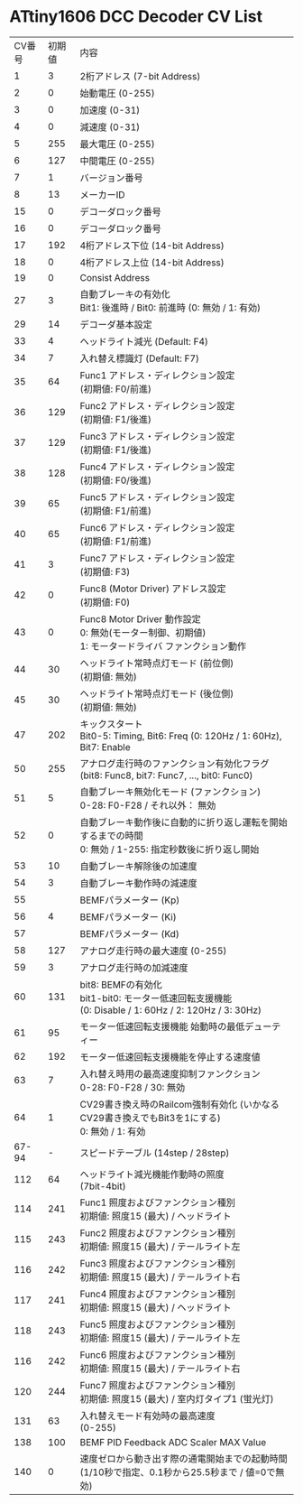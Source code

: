 # ATtiny1606 DCC Decoder CV List

<table>
  <tr>
    <td>CV番号</td>
    <td>初期値</td>
    <td>内容</td>
  </tr>
  <tr>
    <td>1</td>
    <td>3</td>
    <td>2桁アドレス (7-bit Address)</td>
  </tr>
  <tr>
    <td>2</td>
    <td>0</td>
    <td>始動電圧 (0-255)</td>
  </tr>
  <tr>
    <td>3</td>
    <td>0</td>
    <td>加速度 (0-31)</td>
  </tr>
  <tr>
    <td>4</td>
    <td>0</td>
    <td>減速度 (0-31)</td>
  </tr>
  <tr>
    <td>5</td>
    <td>255</td>
    <td>最大電圧 (0-255)</td>
  </tr>
  <tr>
    <td>6</td>
    <td>127</td>
    <td>中間電圧 (0-255)</td>
  </tr>
  <tr>
    <td>7</td>
    <td>1</td>
    <td>バージョン番号</td>
  </tr>
  <tr>
    <td>8</td>
    <td>13</td>
    <td>メーカーID</td>
  </tr>
  <tr>
    <td>15</td>
    <td>0</td>
    <td>デコーダロック番号</td>
  </tr>
  <tr>
    <td>16</td>
    <td>0</td>
    <td>デコーダロック番号</td>
  </tr>
  <tr>
    <td>17</td>
    <td>192</td>
    <td>4桁アドレス下位 (14-bit Address)</td>
  </tr>
  <tr>
    <td>18</td>
    <td>0</td>
    <td>4桁アドレス上位 (14-bit Address)</td>
  </tr>
  <tr>
    <td>19</td>
    <td>0</td>
    <td>Consist Address</td>
  </tr>
  <tr>
    <td>27</td>
    <td>3</td>
    <td>自動ブレーキの有効化
    <br />Bit1: 後進時 / Bit0: 前進時 (0: 無効 / 1: 有効)</td>
  </tr>
  <tr>
    <td>29</td>
    <td>14</td>
    <td>デコーダ基本設定</td>
  </tr>
    <tr>
    <td>33</td>
    <td>4</td>
    <td>ヘッドライト減光 (Default: F4)</td>
  </tr>
  <tr>
    <td>34</td>
    <td>7</td>
    <td>入れ替え標識灯 (Default: F7)</td>
  </tr>
  <tr>
    <td>35</td>
    <td>64</td>
    <td>Func1 アドレス・ディレクション設定
    <br />(初期値: F0/前進)</td>
  </tr>
  <tr>
    <td>36</td>
    <td>129</td>
    <td>Func2 アドレス・ディレクション設定
    <br />(初期値: F1/後進)</td>
  </tr>
  <tr>
    <td>37</td>
    <td>129</td>
    <td>Func3 アドレス・ディレクション設定
    <br />(初期値: F1/後進)
  </tr>
  <tr>
    <td>38</td>
    <td>128</td>
    <td>Func4 アドレス・ディレクション設定
    <br />(初期値: F0/後進)
  </tr>
  <tr>
    <td>39</td>
    <td>65</td>
    <td>Func5 アドレス・ディレクション設定
    <br />(初期値: F1/前進)
  </tr>
  <tr>
    <td>40</td>
    <td>65</td>
    <td>Func6 アドレス・ディレクション設定
    <br />(初期値: F1/前進)
  </tr>
  <tr>
    <td>41</td>
    <td>3</td>
    <td>Func7 アドレス・ディレクション設定
    <br />(初期値: F3)
  </tr>
  <tr>
    <td>42</td>
    <td>0</td>
    <td>Func8 (Motor Driver) アドレス設定
    <br>(初期値: F0)</td>
  </tr>
  <tr>
    <td>43</td>
    <td>0</td>
    <td>Func8 Motor Driver 動作設定
    <br>0: 無効(モーター制御、初期値)
    <br>1: モータードライバ ファンクション動作</td>
  </tr>
  <tr>
    <td>44</td>
    <td>30</td>
    <td>ヘッドライト常時点灯モード (前位側)
    <br />(初期値: 無効)
  </tr>
  <tr>
    <td>45</td>
    <td>30</td>
    <td>ヘッドライト常時点灯モード (後位側)
    <br />(初期値: 無効)
  </tr>
  <tr>
    <td>47</td>
    <td>202</td>
    <td>キックスタート
    <br />Bit0-5: Timing, Bit6: Freq (0: 120Hz / 1: 60Hz), Bit7: Enable</td>
  </tr>
  <tr>
    <td>50</td>
    <td>255</td>
    <td>アナログ走行時のファンクション有効化フラグ
    <br>(bit8: Func8, bit7: Func7, ..., bit0: Func0)</td>
  </tr>
  <tr>
    <td>51</td>
    <td>5</td>
    <td>自動ブレーキ無効化モード (ファンクション)
    <br />0-28: F0-F28 / それ以外： 無効</td>
  </tr>
  <tr>
    <td>52</td>
    <td>0</td>
    <td>自動ブレーキ動作後に自動的に折り返し運転を開始するまでの時間
    <br />0: 無効 / 1-255: 指定秒数後に折り返し開始</td>
  </tr>
  <tr>
    <td>53</td>
    <td>10</td>
    <td>自動ブレーキ解除後の加速度</td>
  </tr>
  <tr>
    <td>54</td>
    <td>3</td>
    <td>自動ブレーキ動作時の減速度</td>
  </tr>
  <tr>
    <td>55</td>
    <td></td>
    <td>BEMFパラメーター (Kp)</td>
  </tr>
  <tr>
    <td>56</td>
    <td>4</td>
    <td>BEMFパラメーター (Ki)</td>
  </tr>
  <tr>
    <td>57</td>
    <td></td>
    <td>BEMFパラメーター (Kd)</td>
  </tr>
  <tr>
    <td>58</td>
    <td>127</td>
    <td>アナログ走行時の最大速度 (0-255)</td>
  </tr>
  <tr>
    <td>59</td>
    <td>3</td>
    <td>アナログ走行時の加減速度</td>
  </tr>
  <tr>
    <td>60</td>
    <td>131</td>
    <td>bit8: BEMFの有効化
    <br>bit1-bit0: モーター低速回転支援機能
    <br>(0: Disable / 1: 60Hz / 2: 120Hz / 3: 30Hz)</td>
  </tr>
  <tr>
    <td>61</td>
    <td>95</td>
    <td>モーター低速回転支援機能 始動時の最低デューティー</td>
  </tr>
  <tr>
    <td>62</td>
    <td>192</td>
    <td>モーター低速回転支援機能を停止する速度値</td>
  </tr>
  <tr>
    <td>63</td>
    <td>7</td>
    <td>入れ替え時用の最高速度抑制ファンクション
    <br />0-28: F0-F28 / 30: 無効</td>
  </tr>
  <tr>
    <td>64</td>
    <td>1</td>
    <td>CV29書き換え時のRailcom強制有効化 (いかなるCV29書き換えでもBit3を1にする)
    <br />0: 無効 / 1: 有効</td>
  </tr>
  <tr>
    <td>67-94</td>
    <td>-</td>
    <td>スピードテーブル (14step / 28step)</td> 
  </tr>
  
  <tr>
    <td>112</td>
    <td>64</td>
    <td>ヘッドライト減光機能作動時の照度
    <br />(7bit-4bit)</td>
  </tr>
  <tr>
    <td>114</td>
    <td>241</td>
    <td>Func1 照度およびファンクション種別
    <br>初期値: 照度15 (最大) / ヘッドライト</td>
  </tr>
  <tr>
    <td>115</td>
    <td>243</td>
    <td>Func2 照度およびファンクション種別
    <br>初期値: 照度15 (最大) / テールライト左</td>
  </tr>
  <tr>
    <td>116</td>
    <td>242</td>
    <td>Func3 照度およびファンクション種別
    <br>初期値: 照度15 (最大) / テールライト右</td>
  </tr>
  <tr>
    <td>117</td>
    <td>241</td>
    <td>Func4 照度およびファンクション種別
    <br>初期値: 照度15 (最大) / ヘッドライト</td>
  </tr>
  <tr>
    <td>118</td>
    <td>243</td>
    <td>Func5 照度およびファンクション種別
    <br>初期値: 照度15 (最大) / テールライト左</td>
  </tr>
  <tr>
    <td>116</td>
    <td>242</td>
    <td>Func6 照度およびファンクション種別
    <br>初期値: 照度15 (最大) / テールライト右</td>
  </tr>
  <tr>
    <td>120</td>
    <td>244</td>
    <td>Func7 照度およびファンクション種別
    <br>初期値: 照度15 (最大) / 室内灯タイプ1 (蛍光灯)</td>
  </tr>
  <tr>
    <td>131</td>
    <td>63</td>
    <td>入れ替えモード有効時の最高速度
    <br />(0-255)</td>
  </tr>
  <tr>
    <td>138</td>
    <td>100</td>
    <td>BEMF PID Feedback ADC Scaler MAX Value</td>
  </tr>
  <tr>
    <td>140</td>
    <td>0</td>
    <td>速度ゼロから動き出す際の通電開始までの起動時間
    <br>(1/10秒で指定、0.1秒から25.5秒まで / 値=0で無効)</td>
  </tr>

</table>